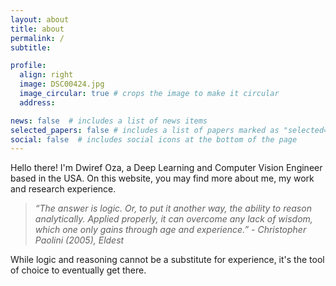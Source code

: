 ```yaml
---
layout: about
title: about
permalink: /
subtitle:

profile:
  align: right
  image: DSC00424.jpg
  image_circular: true # crops the image to make it circular
  address:

news: false  # includes a list of news items
selected_papers: false # includes a list of papers marked as "selected={true}"
social: false  # includes social icons at the bottom of the page
---
```


Hello there! I'm Dwiref Oza, a Deep Learning and Computer Vision Engineer based in the USA. On this website, you may find more about me, my work and research experience.   



> *“The answer is logic. Or, to put it another way, the ability to reason analytically. Applied properly, it can overcome any lack of wisdom, which one only gains through age and experience.” - Christopher Paolini (2005), Eldest*

While logic and reasoning cannot be a substitute for experience, it's the tool of choice to eventually get there.